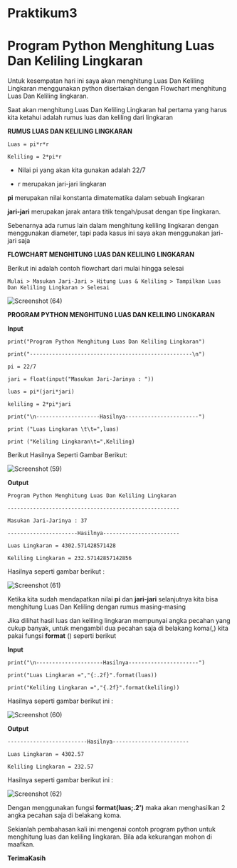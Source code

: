 # Praktikum3

# Program Python Menghitung Luas Dan Keliling Lingkaran

Untuk kesempatan hari ini saya akan menghitung Luas Dan Keliling Lingkaran
menggunakan python disertakan dengan Flowchart menghitung Luas Dan Keliling lingkaran.

Saat akan menghitung Luas Dan Keliling Lingkaran hal pertama yang harus kita ketahui adalah
rumus luas dan keliling dari lingkaran

**RUMUS LUAS DAN KELILING LINGKARAN** 

`Luas = pi*r*r`

`Keliling = 2*pi*r`

  - Nilai pi yang akan kita gunakan adalah 22/7 

  - r merupakan jari-jari lingkaran

**pi** merupakan nilai konstanta dimatematika dalam sebuah lingkaran

**jari-jari** merupakan jarak antara titik tengah/pusat dengan tipe lingkaran.

Sebenarnya ada rumus lain dalam menghitung keliling lingkaran dengan menggunakan diameter, tapi pada kasus ini saya akan menggunakan jari-jari saja

**FLOWCHART MENGHITUNG LUAS DAN KELILING LINGKARAN**

Berikut ini adalah contoh flowchart dari mulai hingga selesai

`Mulai > Masukan Jari-Jari > Hitung Luas & Keliling > Tampilkan Luas Dan Keliling Lingkaran > Selesai`

![Screenshot (64)](https://user-images.githubusercontent.com/115474950/198354139-24066221-99a3-4232-8242-e65142b903c8.png)

**PROGRAM PYTHON MENGHITUNG LUAS DAN KELILING LINGKARAN**

**Input**

`print("Program Python Menghitung Luas Dan Keliling Lingkaran")`

`print("---------------------------------------------------\n")`

`pi = 22/7`

`jari = float(input("Masukan Jari-Jarinya : "))`

`luas = pi*(jari*jari)`

`keliling = 2*pi*jari`

`print("\n--------------------Hasilnya-----------------------")`

`print ("Luas Lingkaran \t\t=",luas)`

`print ("Keliling Lingkaran\t=",Keliling)`

Berikut Hasilnya Seperti Gambar Berikut:

![Screenshot (59)](https://user-images.githubusercontent.com/115474950/198355564-1badbfe9-875a-4060-8a40-51c2a03e08c0.png)

**Output**

`Program Python Menghitung Luas Dan Keliling Lingkaran`

`------------------------------------------------------`

`Masukan Jari-Jarinya : 37`

`----------------------Hasilnya------------------------`

`Luas Lingkaran = 4302.571428571428`

`Keliling Lingkaran = 232.57142857142856`

Hasilnya seperti gambar berikut :

![Screenshot (61)](https://user-images.githubusercontent.com/115474950/198356980-f06b6dbc-b707-4e23-861c-86b15561ba5f.png)

Ketika kita sudah mendapatkan nilai **pi** dan **jari-jari** selanjutnya kita bisa menghitung Luas Dan Keliling dengan rumus masing-masing

Jika dilihat hasil luas dan keliling lingkaran mempunyai angka pecahan yang cukup banyak, untuk mengambil dua pecahan saja di belakang koma(,) kita pakai fungsi **format** () seperti berikut

**Input**

`print("\n---------------------Hasilnya----------------------")`

`print("Luas Lingkaran =","{:.2f}".format(luas))`

`print("Keliling Lingkaran =","{.2f}".format(keliling))`

Hasilnya seperti gambar berikut ini :

![Screenshot (60)](https://user-images.githubusercontent.com/115474950/198358449-c1bb6fe1-3b8e-4a3a-b26b-de2c9a2eaf0a.png)

**Output**

`-------------------------Hasilnya------------------------`

`Luas Lingkaran = 4302.57`

`Keliling Lingkaran = 232.57`

Hasilnya seperti gambar berikut ini :

![Screenshot (62)](https://user-images.githubusercontent.com/115474950/198358922-bb64231c-8828-44f6-a01b-b408f32b219d.png)

Dengan menggunakan fungsi **format(luas;.2')** maka akan menghasilkan 2 angka pecahan saja di belakang koma.

Sekianlah pembahasan kali ini mengenai contoh program python untuk menghitung luas dan keliling lingkaran. Bila ada kekurangan mohon di maafkan.

**TerimaKasih**




